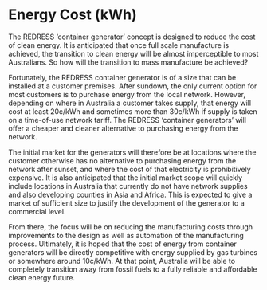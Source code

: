 # Energy Cost (kWh)

The REDRESS ‘container generator’ concept is designed to reduce the cost of clean energy. It is anticipated that once full scale manufacture is achieved, the transition to clean energy will be almost imperceptible to most Australians. So how will the transition to mass manufacture be achieved?

Fortunately, the REDRESS container generator is of a size that can be installed at a customer premises. After sundown, the only current option for most customers is to purchase energy from the local network. However, depending on where in Australia a customer takes supply, that energy will cost at least 20c/kWh and sometimes more than 30c/kWh if supply is taken on a time-of-use network tariff. The REDRESS ‘container generators’ will offer a cheaper and cleaner alternative to purchasing energy from the network.

The initial market for the generators will therefore be at locations where the customer otherwise has no alternative to purchasing energy from the network after sunset, and where the cost of that electricity is prohibitively expensive. It is also anticipated that the initial market scope will quickly include locations in Australia that currently do not have network supplies and also developing counties in Asia and Africa. This is expected to give a market of sufficient size to justify the development of the generator to a commercial level.

From there, the focus will be on reducing the manufacturing costs through improvements to the design as well as automation of the manufacturing process. Ultimately, it is hoped that the cost of energy from container generators will be directly competitive with energy supplied by gas turbines or somewhere around 10c/kWh. At that point, Australia will be able to completely transition away from fossil fuels to a fully reliable and affordable clean energy future.
